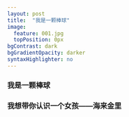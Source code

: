 ```yaml
---
layout: post
title:  "我是一颗棒球"
image:
  feature: 001.jpg
  topPosition: 0px
bgContrast: dark
bgGradientOpacity: darker
syntaxHighlighter: no
---
```

### 我是一颗棒球
  ### 我想带你认识一个女孩——海来金里
